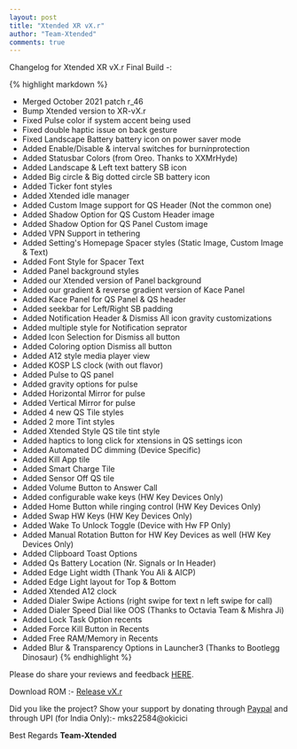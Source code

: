 ```yaml
---
layout: post
title: "Xtended XR vX.r"
author: "Team-Xtended"
comments: true
---
```

Changelog for Xtended XR vX.r Final Build -:

{% highlight markdown %}

* Merged October 2021 patch r_46
* Bump Xtended version to XR-vX.r
* Fixed Pulse color if system accent being used
* Fixed double haptic issue on back gesture
* Fixed Landscape Battery battery icon on power saver mode
* Added Enable/Disable & interval switches for burn*in*protection
* Added Statusbar Colors (from Oreo. Thanks to XXMrHyde)
* Added Landscape & Left text battery SB icon
* Added Big circle & Big dotted circle SB battery icon
* Added Ticker font styles
* Added Xtended idle manager
* Added Custom Image support for QS Header (Not the common one)
* Added Shadow Option for QS Custom Header image
* Added Shadow Option for QS Panel Custom image
* Added VPN Support in tethering
* Added Setting's Homepage Spacer styles (Static Image, Custom Image & Text)
* Added Font Style for Spacer Text
* Added Panel background styles
* Added our Xtended version of Panel background
* Added our gradient & reverse gradient version of Kace Panel
* Added Kace Panel for QS Panel & QS header
* Added seekbar for Left/Right SB padding
* Added Notification Header & Dismiss All icon gravity customizations
* Added multiple style for Notification seprator
* Added Icon Selection for Dismiss all button
* Added Coloring option Dismiss all button
* Added A12 style media player view
* Added KOSP LS clock (with out flavor)
* Added Pulse to QS panel
* Added gravity options for pulse
* Added Horizontal Mirror for pulse
* Added Vertical Mirror for pulse
* Added 4 new QS Tile styles
* Added 2 more Tint styles
* Added Xtended Style QS tile tint style
* Added haptics to long click for xtensions in QS settings icon
* Added Automated DC dimming (Device Specific)
* Added Kill App tile
* Added Smart Charge Tile
* Added Sensor Off QS tile
* Added Volume Button to Answer Call
* Added configurable wake keys (HW Key Devices Only)
* Added Home Button while ringing control (HW Key Devices Only)
* Added Swap HW Keys (HW Key Devices Only)
* Added Wake To Unlock Toggle (Device with Hw FP Only)
* Added Manual Rotation Button for HW Key Devices as well (HW Key Devices Only)
* Added Clipboard Toast Options
* Added Qs Battery Location (Nr. Signals or In Header)
* Added Edge Light width (Thank You Ali & AICP)
* Added Edge Light layout for Top & Bottom
* Added Xtended A12 clock
* Added Dialer Swipe Actions (right swipe for text n left swipe for call)
* Added Dialer Speed Dial like OOS (Thanks to Octavia Team & Mishra Ji)
* Added Lock Task Option recents
* Added Force Kill Button in Recents
* Added Free RAM/Memory in Recents
* Added Blur & Transparency Options in Launcher3 (Thanks to Bootlegg Dinosaur)
{% endhighlight %}

Please do share your reviews and feedback [HERE](https://sourceforge.net/projects/xtended/reviews). 

Download ROM :- [Release vX.r](https://downloads.project-xtended.org/) 

Did you like the project? Show your support by donating through [Paypal](https://www.paypal.me/superdroidbond) and  through UPI (for India Only):- mks22584@okicici

Best Regards
**Team-Xtended**
